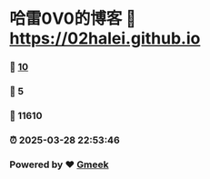 # 哈雷0V0的博客 :link: https://02halei.github.io 
### :page_facing_up: [10](https://02halei.github.io/tag.html) 
### :speech_balloon: 5 
### :hibiscus: 11610 
### :alarm_clock: 2025-03-28 22:53:46 
### Powered by :heart: [Gmeek](https://github.com/Meekdai/Gmeek)
